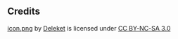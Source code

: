 ## Credits

[icon.png](https://www.iconfinder.com/icons/60255/adobe_flash_player_red_icon) by [Deleket](http://deleket.deviantart.com/) is licensed under [CC BY-NC-SA 3.0](https://creativecommons.org/licenses/by-nc-sa/3.0/)